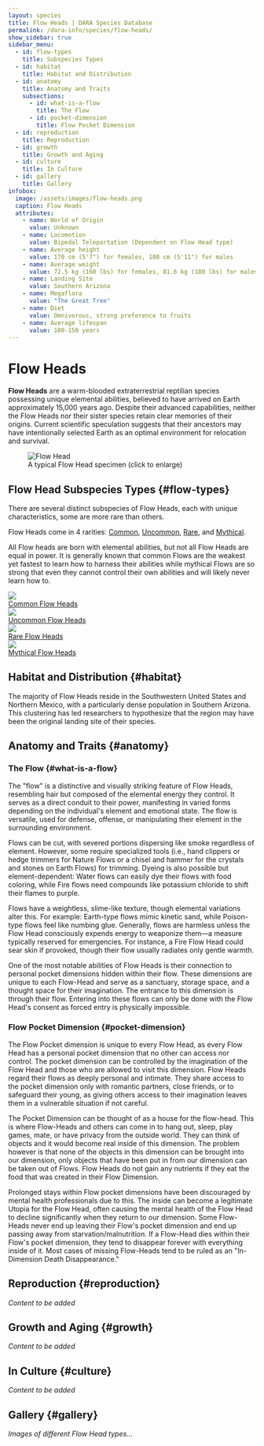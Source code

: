 ```yaml
---
layout: species
title: Flow Heads | DARA Species Database
permalink: /dara-info/species/flow-heads/
show_sidebar: true
sidebar_menu:
  - id: flow-types
    title: Subspecies Types
  - id: habitat
    title: Habitat and Distribution
  - id: anatomy
    title: Anatomy and Traits
    subsections:
      - id: what-is-a-flow
        title: The Flow
      - id: pocket-dimension
        title: Flow Pocket Dimension
  - id: reproduction
    title: Reproduction
  - id: growth
    title: Growth and Aging
  - id: culture
    title: In Culture
  - id: gallery
    title: Gallery
infobox:
  image: /assets/images/flow-heads.png
  caption: Flow Heads
  attributes:
    - name: World of Origin
      value: Unknown
    - name: Locomotion
      value: Bipedal Teleportation (Dependent on Flow Head type)
    - name: Average height
      value: 170 cm (5'7") for females, 180 cm (5'11") for males
    - name: Average weight
      value: 72.5 kg (160 lbs) for females, 81.6 kg (180 lbs) for males
    - name: Landing Site
      value: Southern Arizona
    - name: Megaflora
      value: "The Great Tree"
    - name: Diet
      value: Omnivorous, strong preference to fruits
    - name: Average lifespan
      value: 100-150 years
---
```


# Flow Heads

**Flow Heads** are a warm-blooded extraterrestrial reptilian species possessing unique elemental abilities, believed to have arrived on Earth approximately 15,000 years ago. Despite their advanced capabilities, neither the Flow Heads nor their sister species retain clear memories of their origins. Current scientific speculation suggests that their ancestors may have intentionally selected Earth as an optimal environment for relocation and survival.

<div class="species-image">
  <figure>
    <img src="{{ '/assets/images/flow-heads.png' | relative_url }}" 
         alt="Flow Head" 
         class="thumbnail" 
         onclick="openLightbox(this.src, this.alt)">
    <figcaption>A typical Flow Head specimen (click to enlarge)</figcaption>
  </figure>
</div>

## Flow Head Subspecies Types {#flow-types}

There are several distinct subspecies of Flow Heads, each with unique characteristics, some are more rare than others.

Flow Heads come in 4 rarities: [Common](#common-flow), [Uncommon](#uncommon-flow), [Rare](#rare-flow), and [Mythical](#mythical-flow).

All Flow heads are born with elemental abilities, but not all Flow Heads are equal in power. It is generally known that common Flows are the weakest yet fastest to learn how to harness their abilities while mythical Flows are so strong that even they cannot control their own abilities and will likely never learn how to.

<div class="category-grid">
  <a href="{{ '/species/flow-heads/common/' | relative_url }}" class="category-item">
    <img src="{{ '/assets/images/common-flow-heads.png' | relative_url }}" class="category-image">
    <div class="category-title">Common Flow Heads</div>
  </a>
  
  <a href="{{ '/species/flow-heads/uncommon/' | relative_url }}" class="category-item">
    <img src="{{ '/assets/images/uncommon-flow-heads.png' | relative_url }}" class="category-image">
    <div class="category-title">Uncommon Flow Heads</div>
  </a>
  
  <a href="{{ '/species/flow-heads/rare/' | relative_url }}" class="category-item">
    <img src="{{ '/assets/images/rare-flow-heads.png' | relative_url }}" class="category-image">
    <div class="category-title">Rare Flow Heads</div>
  </a>
  
  <a href="{{ '/species/flow-heads/mythical/' | relative_url }}" class="category-item">
    <img src="{{ '/assets/images/mythical-flow-heads.png' | relative_url }}" class="category-image">
    <div class="category-title">Mythical Flow Heads</div>
  </a>
</div>

## Habitat and Distribution {#habitat}

The majority of Flow Heads reside in the Southwestern United States and Northern Mexico, with a particularly dense population in Southern Arizona. This clustering has led researchers to hypothesize that the region may have been the original landing site of their species.

## Anatomy and Traits {#anatomy}

### The Flow {#what-is-a-flow}

The "flow" is a distinctive and visually striking feature of Flow Heads, resembling hair but composed of the elemental energy they control. It serves as a direct conduit to their power, manifesting in varied forms depending on the individual's element and emotional state. The flow is versatile, used for defense, offense, or manipulating their element in the surrounding environment.

Flows can be cut, with severed portions dispersing like smoke regardless of element. However, some require specialized tools (i.e., hand clippers or hedge trimmers for Nature Flows or a chisel and hammer for the crystals and stones on Earth Flows) for trimming. Dyeing is also possible but element-dependent: Water flows can easily dye their flows with food coloring, while Fire flows need compounds like potassium chloride to shift their flames to purple.

Flows have a weightless, slime-like texture, though elemental variations alter this. For example: Earth-type flows mimic kinetic sand, while Poison-type flows feel like numbing glue. Generally, flows are harmless unless the Flow Head consciously expends energy to weaponize them—a measure typically reserved for emergencies. For instance, a Fire Flow Head could sear skin if provoked, though their flow usually radiates only gentle warmth.

One of the most notable abilities of Flow Heads is their connection to personal pocket dimensions hidden within their flow. These dimensions are unique to each Flow-Head and serve as a sanctuary, storage space, and a thought space for their imagination. The entrance to this dimension is through their flow. Entering into these flows can only be done with the Flow Head's consent as forced entry is physically impossible.

### Flow Pocket Dimension {#pocket-dimension}

The Flow Pocket dimension is unique to every Flow Head, as every Flow Head has a personal pocket dimension that no other can access nor control. The pocket dimension can be controlled by the imagination of the Flow Head and those who are allowed to visit this dimension. Flow Heads regard their flows as deeply personal and intimate. They share access to the pocket dimension only with romantic partners, close friends, or to safeguard their young, as giving others access to their imagination leaves them in a vulnerable situation if not careful.

The Pocket Dimension can be thought of as a house for the flow-head. This is where Flow-Heads and others can come in to hang out, sleep, play games, mate, or have privacy from the outside world. They can think of objects and it would become real inside of this dimension. The problem however is that none of the objects in this dimension can be brought into our dimension, only objects that have been put in from our dimension can be taken out of Flows. Flow Heads do not gain any nutrients if they eat the food that was created in their Flow Dimension.

Prolonged stays within Flow pocket dimensions have been discouraged by mental health professionals due to this. The inside can become a legitimate Utopia for the Flow Head, often causing the mental health of the Flow Head to decline significantly when they return to our dimension. Some Flow-Heads never end up leaving their Flow's pocket dimension and end up passing away from starvation/malnutrition. If a Flow-Head dies within their Flow's pocket dimension, they tend to disappear forever with everything inside of it. Most cases of missing Flow-Heads tend to be ruled as an "In-Dimension Death Disappearance."

## Reproduction {#reproduction}

*Content to be added*

## Growth and Aging {#growth}

*Content to be added*

## In Culture {#culture}

*Content to be added*

## Gallery {#gallery}

*Images of different Flow Head types...*
